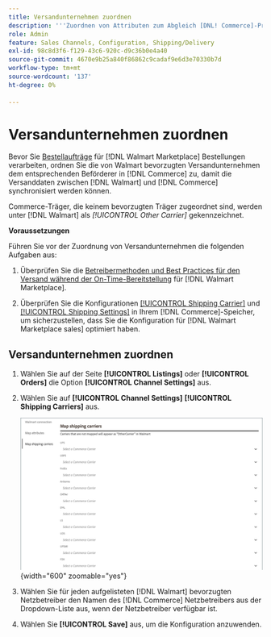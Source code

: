 ```yaml
---
title: Versandunternehmen zuordnen
description: '''Zuordnen von Attributen zum Abgleich [DNL! Commerce]-Produkte in bestehende [!DNL Walmart Marketplace] Auflistungen aufnehmen und Daten zwischen [!DNL Channel Manager] und [!DNL Walmart] synchronisieren.'
role: Admin
feature: Sales Channels, Configuration, Shipping/Delivery
exl-id: 98c8d3f6-f129-43c6-920c-d9c36b0e4a40
source-git-commit: 4670e9b25a840f86862c9cadaf9e6d3e70330b7d
workflow-type: tm+mt
source-wordcount: '137'
ht-degree: 0%

---
```



# Versandunternehmen zuordnen

Bevor Sie [Bestellaufträge](process-orders.md#ship-an-order) für [!DNL Walmart Marketplace] Bestellungen verarbeiten, ordnen Sie die von Walmart bevorzugten Versandunternehmen dem entsprechenden Beförderer in [!DNL Commerce] zu, damit die Versanddaten zwischen [!DNL Walmart] und [!DNL Commerce] synchronisiert werden können.

Commerce-Träger, die keinem bevorzugten Träger zugeordnet sind, werden unter [!DNL Walmart] als *[!UICONTROL Other Carrier]* gekennzeichnet.

**Voraussetzungen**

Führen Sie vor der Zuordnung von Versandunternehmen die folgenden Aufgaben aus:

1. Überprüfen Sie die [Betreibermethoden und Best Practices für den Versand während der On-Time-Bereitstellung](https://sellerhelp.walmart.com/s/guide?article=000009473) für [!DNL Walmart Marketplace].

1. Überprüfen Sie die Konfigurationen [[!UICONTROL Shipping Carrier]](https://experienceleague.adobe.com/docs/commerce-admin/stores-sales/delivery/shipping-carriers/carriers.html) und [[!UICONTROL Shipping Settings]](https://experienceleague.adobe.com/docs/commerce-admin/config/sales/shipping-settings.html) in Ihrem [!DNL Commerce]-Speicher, um sicherzustellen, dass Sie die Konfiguration für [!DNL Walmart Marketplace sales] optimiert haben.

## Versandunternehmen zuordnen

1. Wählen Sie auf der Seite **[!UICONTROL Listings]** oder **[!UICONTROL Orders]** die Option **[!UICONTROL Channel Settings]** aus.

1. Wählen Sie auf **[!UICONTROL Channel Settings]** **[!UICONTROL Shipping Carriers]** aus.

   ![Versandunternehmen zuordnen](assets/map-shipping-carriers.png){width="600" zoomable="yes"}

1. Wählen Sie für jeden aufgelisteten [!DNL Walmart] bevorzugten Netzbetreiber den Namen des [!DNL Commerce] Netzbetreibers aus der Dropdown-Liste aus, wenn der Netzbetreiber verfügbar ist.

1. Wählen Sie **[!UICONTROL Save]** aus, um die Konfiguration anzuwenden.

